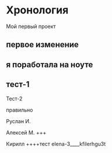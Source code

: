 # Хронология

Мой первый проект

## первое изменение

## я поработала на ноуте

## тест-1

Тест-2

правильно


Руслан И.


Алексей М. +++


Кирилл ++++тест
elena-3____kfilerhgu3t